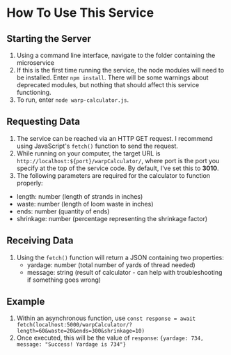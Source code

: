 # How To Use This Service

## Starting the Server
1. Using a command line interface, navigate to the folder containing the microservice
2. If this is the first time running the service, the node modules will need to be installed. Enter `npm install`. There will be some warnings about deprecated modules, but nothing that should affect this service functioning.
3. To run, enter `node warp-calculator.js`.

## Requesting Data
1. The service can be reached via an HTTP GET request. I recommend using JavaScript's `fetch()` function to send the request.
2. While running on your computer, the target URL is `http://localhost:${port}/warpCalculator/`, where port is the port you specify at the top of the service code. By default, I've set this to **3010**.
3. The following parameters are required for the calculator to function properly:
  * length:     number      (length of strands in inches)
  * waste:      number      (length of loom waste in inches)
  * ends:       number      (quantity of ends)
  * shrinkage:  number      (percentage representing the shrinkage factor)

## Receiving Data
1. Using the `fetch()` function will return a JSON containing two properties:
   * yardage: number (total number of yards of thread needed)
   * message: string (result of calculator - can help with troubleshooting if something goes wrong)

## Example
1. Within an asynchronous function, use `const response = await fetch(localhost:5000/warpCalculator/?length=60&waste=20&ends=300&shrinkage=10)`
2. Once executed, this will be the value of `response`: `{yardage: 734, message: "Success! Yardage is 734"}`
